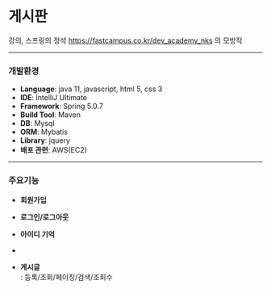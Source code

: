 # 게시판


강의, 스프링의 정석 https://fastcampus.co.kr/dev_academy_nks 의 모방작


***
### 개발환경
- **Language**: java 11, javascript, html 5, css 3
- **IDE**: IntelliJ Ultimate
- **Framework**: Spring 5.0.7
- **Build Tool**: Maven
- **DB**: Mysql
- **ORM**: Mybatis
- **Library**: jquery   
- **배포 관련**: AWS(EC2)
   
* * *   
### 주요기능   
 - **회원가입**   
   
 - **로그인/로그아웃**    
 
 - **아이디 기억**  
 - 
 - **게시글**    
 : 등록/조회/페이징/검색/조회수   
     
